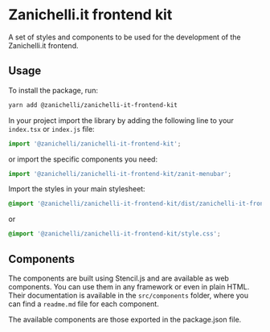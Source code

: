 # Zanichelli.it frontend kit

A set of styles and components to be used for the development of the Zanichelli.it frontend.

## Usage

To install the package, run:

```bash
yarn add @zanichelli/zanichelli-it-frontend-kit
```

In your project import the library by adding the following line to your `index.tsx` or `index.js` file:

```javascript
import '@zanichelli/zanichelli-it-frontend-kit';
```

or import the specific components you need:

```javascript
import '@zanichelli/zanichelli-it-frontend-kit/zanit-menubar';
```

Import the styles in your main stylesheet:

```css
@import '@zanichelli/zanichelli-it-frontend-kit/dist/zanichelli-it-frontend-kit/zanichelli-it-frontend-kit.css';
```

or

```css
@import '@zanichelli/zanichelli-it-frontend-kit/style.css';
```

## Components

The components are built using Stencil.js and are available as web components. You can use them in any framework or even in plain HTML.
Their documentation is available in the `src/components` folder, where you can find a `readme.md` file for each component.

The available components are those exported in the package.json file.
